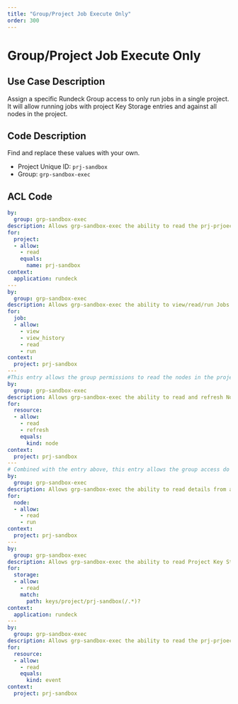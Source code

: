 ```yaml
---
title: "Group/Project Job Execute Only"
order: 300
---
```


# Group/Project Job Execute Only

## Use Case Description

Assign a specific Rundeck Group access to only run jobs in a single project.  It will allow running jobs with project Key Storage entries and against all nodes in the project.

## Code Description
Find and replace these values with your own.
- Project Unique ID: `prj-sandbox`
- Group: `grp-sandbox-exec`


## ACL Code

``` yaml
by:
  group: grp-sandbox-exec
description: Allows grp-sandbox-exec the ability to read the prj-prjoect.
for:
  project:
  - allow:
    - read
    equals:
      name: prj-sandbox
context:
  application: rundeck
---
by:
  group: grp-sandbox-exec
description: Allows grp-sandbox-exec the ability to view/read/run Jobs in the prj-sandbox project.
for:
  job:
  - allow:
    - view
    - view_history
    - read
    - run
context:
  project: prj-sandbox
---
#This entry allows the group permissions to read the nodes in the project.
by:
  group: grp-sandbox-exec
description: Allows grp-sandbox-exec the ability to read and refresh Nodes in the prj-sandbox project.
for:
  resource:
  - allow:
    - read
    - refresh
    equals:
      kind: node
context:
  project: prj-sandbox
---
# Combined with the entry above, this entry allows the group access do specific actions on the nodes returned from the list in the entry above.
by:
  group: grp-sandbox-exec
description: Allows grp-sandbox-exec the ability to read details from and run jobs against Nodes available in the prj-sandbox project.
for:
  node:
  - allow:
    - read
    - run
context:
  project: prj-sandbox
---
by:
  group: grp-sandbox-exec
description: Allows grp-sandbox-exec the ability to read Project Key Storage entries in the prj-sandbox folder and any subfolders.
for:
  storage:
  - allow:
    - read
    match:
      path: keys/project/prj-sandbox(/.*)?
context:
  application: rundeck
---
by:
  group: grp-sandbox-exec
description: Allows grp-sandbox-exec the ability to read the prj-prjoect Activity Log.
for:
  resource:
  - allow:
    - read
    equals:
      kind: event
context:
  project: prj-sandbox
```
